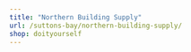 ```yaml
---
title: "Northern Building Supply"
url: /suttons-bay/northern-building-supply/
shop: doityourself
---
```


